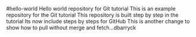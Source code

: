 #hello-world
Hello world repository for Git tutorial
This is an example repository for the Git tutorial
This repository is built step by step in the tutorial
Its now include steps by steps for GitHub
This is another change to show how to pull without merge and fetch...dbarryck
